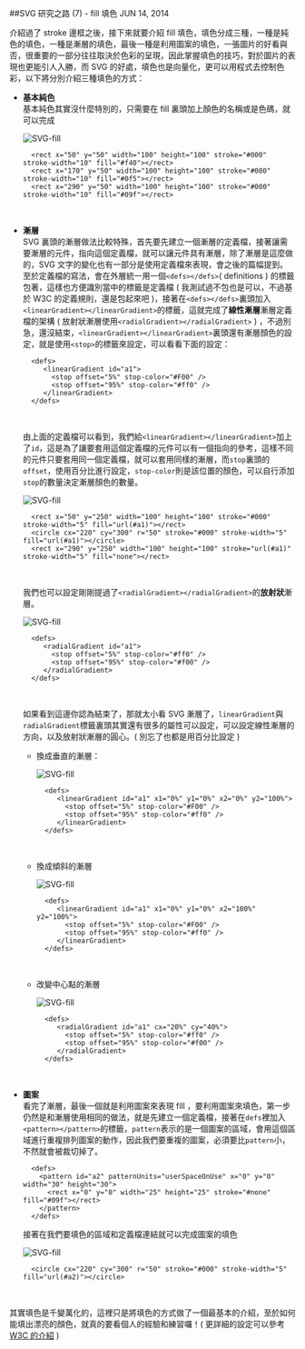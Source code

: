 <!-- @@master  = ../../_layout.html-->

<!-- @@block  =  jsBottom-->

<include src="../../_articles-js.html"></include>

<!-- @@close-->

<!-- @@block  =  css-->

<include src="../../_articles-css.html"></include>

<!-- @@close-->

<!-- @@block  =  articles-social-->

<include src="../../_articles-social.html"></include>

<!-- @@close-->

<!-- @@block  =  articles-footer-->

<include src="../../_articles.html"></include>

<!-- @@close-->

<!-- @@block  =  meta-->

<meta property="article:published_time" content="2014-06-14T23:55:00+01:00">

<meta name="keywords" content="SVG,fill,向量,填色">

<meta name="description" content="fill 填色分成三種，一種是純色的填色，一種是漸層的填色，最後一種是利用圖案的填色，一張圖片的好看與否，很重要的一部分往往取決於色彩的呈現，因此掌握填色的技巧，對於圖片的表現也更能引人入勝，而 SVG 的好處，填色也是向量化，更可以用程式去控制色彩。">

<meta itemprop="name" content="SVG 研究之路 (7) - fill 填色 - OXXO.STUDIO">

<meta itemprop="image" content="http://www.oxxostudio.tw/img/articles/201406/20140614_1_01.jpg">

<meta itemprop="description" content="fill 填色分成三種，一種是純色的填色，一種是漸層的填色，最後一種是利用圖案的填色，一張圖片的好看與否，很重要的一部分往往取決於色彩的呈現，因此掌握填色的技巧，對於圖片的表現也更能引人入勝，而 SVG 的好處，填色也是向量化，更可以用程式去控制色彩。">

<meta property="og:title" content="SVG 研究之路 (7) - fill 填色 - OXXO.STUDIO">

<meta property="og:url" content="http://www.oxxostudio.tw/articles/201406/svg-07-fill.html">

<meta property="og:image" content="http://www.oxxostudio.tw/img/articles/201406/20140614_1_01.jpg">

<meta property="og:description" content="fill 填色分成三種，一種是純色的填色，一種是漸層的填色，最後一種是利用圖案的填色，一張圖片的好看與否，很重要的一部分往往取決於色彩的呈現，因此掌握填色的技巧，對於圖片的表現也更能引人入勝，而 SVG 的好處，填色也是向量化，更可以用程式去控制色彩。">

<title>SVG 研究之路 (7) - fill 填色 - OXXO.STUDIO</title> 

<!-- @@close-->

<!-- @@block  =  articles-content--> 

##SVG 研究之路 (7) - fill 填色 <span class="article-date" tag="web">JUN 14, 2014</span>

介紹過了 stroke 邊框之後，接下來就要介紹 fill 填色，填色分成三種，一種是純色的填色，一種是漸層的填色，最後一種是利用圖案的填色，一張圖片的好看與否，很重要的一部分往往取決於色彩的呈現，因此掌握填色的技巧，對於圖片的表現也更能引人入勝，而 SVG 的好處，填色也是向量化，更可以用程式去控制色彩，以下將分別介紹三種填色的方式：

- **基本純色**  
  基本純色其實沒什麼特別的，只需要在 fill 裏頭加上顏色的名稱或是色碼，就可以完成

	![SVG-fill](/img/articles/201406/20140614_1_02.png)

		<rect x="50" y="50" width="100" height="100" stroke="#000" stroke-width="10" fill="#f40"></rect>
		<rect x="170" y="50" width="100" height="100" stroke="#000" stroke-width="10" fill="#0f5"></rect>
		<rect x="290" y="50" width="100" height="100" stroke="#000" stroke-width="10" fill="#09f"></rect>
<br/>

- **漸層**  
  SVG 裏頭的漸層做法比較特殊，首先要先建立一個漸層的定義檔，接著讓需要漸層的元件，指向這個定義檔，就可以讓元件具有漸層，除了漸層是這麼做的，SVG 文字的變化也有一部分是使用定義檔來表現，會之後的篇幅提到。至於定義檔的寫法，會在外層統一用一個`<defs></defs>`( definitions ) 的標籤包著，這樣也方便識別當中的標籤是定義檔 ( 我測試過不包也是可以，不過基於 W3C 的定義規則，還是包起來吧 )，接著在`<defs></defs>`裏頭加入`<linearGradient></linearGradient>`的標籤，這就完成了**線性漸層**漸層定義檔的架構 ( 放射狀漸層使用`<radialGradient></radialGradient>` ) ，不過別急，還沒結束，`<linearGradient></linearGradient>`裏頭還有漸層顏色的設定，就是使用`<stop>`的標籤來設定，可以看看下面的設定：

		<defs>
		   <linearGradient id="a1">
		     <stop offset="5%" stop-color="#F00" />
		     <stop offset="95%" stop-color="#ff0" />
		   </linearGradient>
		</defs>

	<br/>

	由上面的定義檔可以看到，我們給`<linearGradient></linearGradient>`加上了`id`，這是為了讓要套用這個定義檔的元件可以有一個指向的參考，這樣不同的元件只要套用同一個定義檔，就可以套用同樣的漸層，而`stop`裏頭的`offset`，使用百分比進行設定，`stop-color`則是該位置的顏色，可以自行添加`stop`的數量決定漸層顏色的數量。

	![SVG-fill](/img/articles/201406/20140614_1_03.png)

		<rect x="50" y="250" width="100" height="100" stroke="#000" stroke-width="5" fill="url(#a1)"></rect>
		<circle cx="220" cy="300" r="50" stroke="#000" stroke-width="5" fill="url(#a1)"></circle>
		<rect x="290" y="250" width="100" height="100" stroke="url(#a1)" stroke-width="5" fill="none"></rect>

	<br/>

	我們也可以設定剛剛提過了`<radialGradient></radialGradient>`的**放射狀**漸層。

	![SVG-fill](/img/articles/201406/20140614_1_04.png)

		<defs>
		   <radialGradient id="a1">
		     <stop offset="5%" stop-color="#ff0" />
		     <stop offset="95%" stop-color="#f00" />
		   </radialGradient>
		</defs>

	<br/>

	如果看到這邊你認為結束了，那就太小看 SVG 漸層了，`linearGradient`與`radialGradient`標籤裏頭其實還有很多的屬性可以設定，可以設定線性漸層的方向，以及放射狀漸層的圓心。( 別忘了也都是用百分比設定 )

	- 換成垂直的漸層：
		
		![SVG-fill](/img/articles/201406/20140614_1_05.png)

			<defs>
			   <linearGradient id="a1" x1="0%" y1="0%" x2="0%" y2="100%">
			     <stop offset="5%" stop-color="#F00" />
			     <stop offset="95%" stop-color="#ff0" />
			   </linearGradient>
			</defs>

	<br/>

	- 換成傾斜的漸層
		
		![SVG-fill](/img/articles/201406/20140614_1_06.png)

			<defs>
			   <linearGradient id="a1" x1="0%" y1="0%" x2="100%" y2="100%">
			     <stop offset="5%" stop-color="#F00" />
			     <stop offset="95%" stop-color="#ff0" />
			   </linearGradient>
			</defs>

	<br/>

	- 改變中心點的漸層

		![SVG-fill](/img/articles/201406/20140614_1_07.png)

			<defs>
			   <radialGradient id="a1" cx="20%" cy="40%">
			     <stop offset="5%" stop-color="#ff0" />
			     <stop offset="95%" stop-color="#f00" />
			   </radialGradient>
			</defs>

<br/>

- **圖案**  
	看完了漸層，最後一個就是利用圖案來表現 fill ，要利用圖案來填色，第一步仍然是和漸層使用相同的做法，就是先建立一個定義檔，接著在`defs`裡加入`<pattern></pattern>`的標籤，`pattern`表示的是一個圖案的區域，會用這個區域進行重複排列圖案的動作，因此我們要重複的圖案，必須要比`pattern`小，不然就會被裁切掉了。

		<defs>
		  <pattern id="a2" patternUnits="userSpaceOnUse" x="0" y="0" width="30" height="30">
		    <rect x="0" y="0" width="25" height="25" stroke="#none" fill="#09f"></rect>
		  </pattern> 
		</defs>

	接著在我們要填色的區域和定義檔連結就可以完成圖案的填色

	![SVG-fill](/img/articles/201406/20140614_1_08.png)

		<circle cx="220" cy="300" r="50" stroke="#000" stroke-width="5" fill="url(#a2)"></circle>
<br/>

其實填色是千變萬化的，這裡只是將填色的方式做了一個最基本的介紹，至於如何能填出漂亮的顏色，就真的要看個人的經驗和練習囉！( 更詳細的設定可以參考 [W3C 的介紹](http://www.w3.org/TR/SVG/pservers.html) )

<!-- @@close-->
